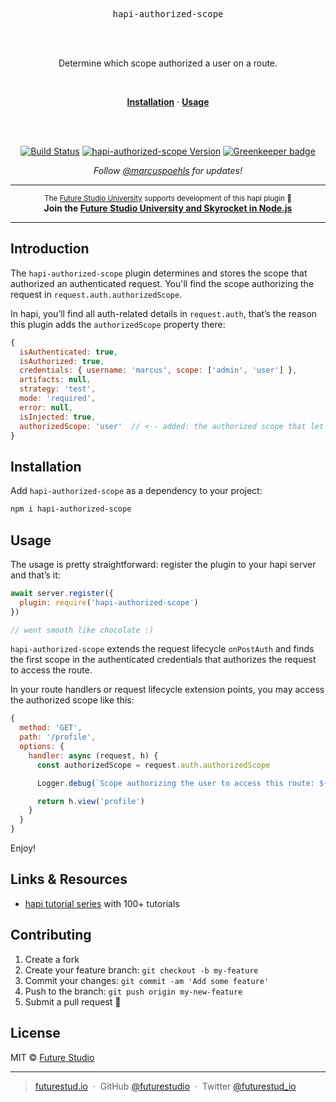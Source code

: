 <div align="center">
  <!-- <img
    width="571" style="max-width:100%;"
    src="https://github.com/futurestudio/hapi-authorized-scope/blob/master/media/hapi-authorized-scope.png?raw=true"
    alt="hapi-authorized-scope logo"> -->
    <p>
    <pre>hapi-authorized-scope</pre></p>
  <br/>
  <br/>
  <p>
    Determine which scope authorized a user on a route.
  </p>
  <br/>
  <p>
    <a href="#installation"><strong>Installation</strong></a> ·
    <a href="#usage"><strong>Usage</strong></a>
  </p>
  <br/>
  <br/>
  <p>
    <a href="https://travis-ci.com/futurestudio/hapi-authorized-scope"><img src="https://travis-ci.com/futurestudio/hapi-authorized-scope.svg?branch=master" alt="Build Status" data-canonical-src="https://travis-ci.com/futurestudio/hapi-authorized-scope.svg?branch=master" style="max-width:100%;"></a>
    <a href="https://www.npmjs.com/package/hapi-authorized-scope"><img src="https://img.shields.io/npm/v/hapi-authorized-scope.svg" alt="hapi-authorized-scope Version"></a>
    <a href="https://greenkeeper.io/" rel="nofollow"><img src="https://badges.greenkeeper.io/futurestudio/hapi-authorized-scope.svg" alt="Greenkeeper badge" data-canonical-src="https://badges.greenkeeper.io/futurestudio/hapi-authorized-scope.svg" style="max-width:100%;"></a>
  </p>
  <p>
    <em>Follow <a href="http://twitter.com/marcuspoehls">@marcuspoehls</a> for updates!</em>
  </p>
</div>

------

<p align="center"><sup>The <a href="https://futurestud.io">Future Studio University</a> supports development of this hapi plugin 🚀</sup>
<br><b>
Join the <a href="https://futurestud.io/university">Future Studio University and Skyrocket in Node.js</a></b>
</p>

------


## Introduction
The `hapi-authorized-scope` plugin determines and stores the scope that authorized an authenticated request. You'll find the scope authorizing the request in `request.auth.authorizedScope`.

In hapi, you’ll find all auth-related details in `request.auth`, that’s the reason this plugin adds the `authorizedScope` property there:

```js
{
  isAuthenticated: true,
  isAuthorized: true,
  credentials: { username: 'marcus', scope: ['admin', 'user'] },
  artifacts: null,
  strategy: 'test',
  mode: 'required',
  error: null,
  isInjected: true,
  authorizedScope: 'user'  // <-- added: the authorized scope that let the user access a route
}
```


## Installation
Add `hapi-authorized-scope` as a dependency to your project:

```bash
npm i hapi-authorized-scope
```


## Usage
The usage is pretty straightforward: register the plugin to your hapi server and that’s it:
```js
await server.register({
  plugin: require('hapi-authorized-scope')
})

// went smooth like chocolate :)
```

`hapi-authorized-scope` extends the request lifecycle `onPostAuth` and finds the first scope in the authenticated credentials that authorizes the request to access the route.

In your route handlers or request lifecycle extension points, you may access the authorized scope like this:

```js
{
  method: 'GET',
  path: '/profile',
  options: {
    handler: async (request, h) {
      const authorizedScope = request.auth.authorizedScope

      Logger.debug(`Scope authorizing the user to access this route: ${authorizedScope}`)

      return h.view('profile')
    }
  }
}

```

Enjoy!


## Links & Resources

- [hapi tutorial series](https://futurestud.io/tutorials/hapi-get-your-server-up-and-running) with 100+ tutorials


## Contributing

1.  Create a fork
2.  Create your feature branch: `git checkout -b my-feature`
3.  Commit your changes: `git commit -am 'Add some feature'`
4.  Push to the branch: `git push origin my-new-feature`
5.  Submit a pull request 🚀


## License

MIT © [Future Studio](https://futurestud.io)

---

> [futurestud.io](https://futurestud.io) &nbsp;&middot;&nbsp;
> GitHub [@futurestudio](https://github.com/futurestudio/) &nbsp;&middot;&nbsp;
> Twitter [@futurestud_io](https://twitter.com/futurestud_io)
